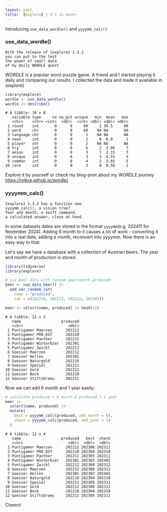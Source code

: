 ```yaml
---
layout: post
title:  {explore} 1 3 3 is here!
---
```


Introducing `use_data_wordle()` and `yyyymm_calc()`

### use_data_wordle()

```
With the release of {explore} 1.3.3
you can put to the test
the power of small data
of my daily WORDLE quest
```

WORDLE is a popular word-puzzle game. A friend and I started playing it daily and comparing our results. 
I collected the data and made it available in {explore}

```R
library(explore)
wordle <- use_data_wordle()
wordle |> describe()
```

```
# A tibble: 10 x 8
   variable type     na na_pct unique   min  mean   max
   <chr>    <chr> <int>  <dbl>  <int> <dbl> <dbl> <dbl>
 1 round    int       0      0     60     1 30.5     60
 2 word     chr       0      0     60    NA NA       NA
 3 language chr       0      0      1    NA NA       NA
 4 noun     int       0      0      2     0  0.9      1
 5 player   chr       0      0      2    NA NA       NA
 6 try      int       0      0      6     2  3.96     7
 7 aeiou    int       0      0      3     1  2.15     3
 8 unique   int       0      0      3     3  4.55     5
 9 common   int       0      0      4     2  3.85     5
10 rare     int       0      0      3     0  0.58     2
```

Explore it by yourself or check my blog-post about my WORDLE journey
<https://rolkra.github.io/wordle/>

### yyyymm_calc()

```
{explore} 1.3.3 has a function new
yyyymm_calc(), a vision true?
Year and month, a swift command,
a calculated answer, close at hand.
```

In some datasets dates are stored in the format `yyyymm`(e.g. 202411 for November 2024).
Adding 6 month to it causes a lot of work - converting it into a real date, adding a month, reconvert into yyyymm.
Now there is an easy way to that:

Let's say we have a database with a collection of Austrian beers. The year and month of production is stored.

```R
library(tidyverse)
library(explore)

# use beer data with random year/month produced 
beer <- use_data_beer() |>
  add_var_random_cat(
    name = "produced",
    cat = c(202210, 202211, 202212, 202301))

beer |> select(name, produced) |> head(12)
```

```
# A tibble: 12 x 2
   name                  produced
   <chr>                    <dbl>
 1 Puntigamer Maerzen      202212
 2 Puntigamer PR0,0ST      202210
 3 Puntigamer Panther      202211
 4 Puntigamer Winterbier   202301
 5 Puntigamer Zwickl       202212
 6 Goesser Maerzen         202212
 7 Goesser Helles          202301
 8 Goesser Naturgold       202210
 9 Goesser Spezial         202211
10 Goesser Gold            202212
11 Goesser Bock            202210
12 Goesser Stiftsbraeu     202211
```

Now we can add 6 month and 1 year easily:

```R
# calculate produced + 6 month & produced + 1 year
beer |> 
  select(name, produced) |> 
  mutate(
    best = yyyymm_calc(produced, add_month = 6),
    check = yyyymm_calc(produced, add_year = 1)
  ) 
```

```
# A tibble: 12 x 4
   name                  produced   best  check
   <chr>                    <dbl>  <dbl>  <dbl>
 1 Puntigamer Maerzen      202212 202306 202312
 2 Puntigamer PR0,0ST      202210 202304 202310
 3 Puntigamer Panther      202211 202305 202311
 4 Puntigamer Winterbier   202301 202307 202401
 5 Puntigamer Zwickl       202212 202306 202312
 6 Goesser Maerzen         202212 202306 202312
 7 Goesser Helles          202301 202307 202401
 8 Goesser Naturgold       202210 202304 202310
 9 Goesser Spezial         202211 202305 202311
10 Goesser Gold            202212 202306 202312
11 Goesser Bock            202210 202304 202310
12 Goesser Stiftsbraeu     202211 202305 202311
```

Cheers!
